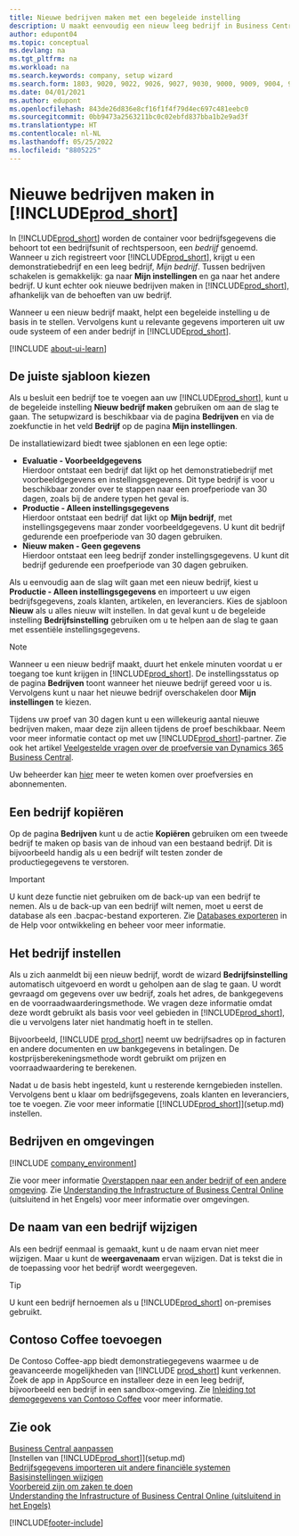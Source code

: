 ```yaml
---
title: Nieuwe bedrijven maken met een begeleide instelling
description: U maakt eenvoudig een nieuw leeg bedrijf in Business Central. Een begeleide instelling helpt u door de stappen en u kunt uw bestaande bedrijfsgegevens importeren.
author: edupont04
ms.topic: conceptual
ms.devlang: na
ms.tgt_pltfrm: na
ms.workload: na
ms.search.keywords: company, setup wizard
ms.search.form: 1803, 9020, 9022, 9026, 9027, 9030, 9000, 9009, 9004, 9005, 9024, 9006, 9007, 9010, 9016, 9017
ms.date: 04/01/2021
ms.author: edupont
ms.openlocfilehash: 843de26d836e8cf16f1f4f79d4ec697c481eebc0
ms.sourcegitcommit: 0bb9473a2563211bc0c02ebfd837bba1b2e9ad3f
ms.translationtype: HT
ms.contentlocale: nl-NL
ms.lasthandoff: 05/25/2022
ms.locfileid: "8805225"
---
```

# <a name="create-new-companies-in-prod_short"></a>Nieuwe bedrijven maken in [!INCLUDE[prod_short](includes/prod_short.md)]

In [!INCLUDE[prod_short](includes/prod_short.md)] worden de container voor bedrijfsgegevens die behoort tot een bedrijfsunit of rechtspersoon, een *bedrijf* genoemd. Wanneer u zich registreert voor [!INCLUDE[prod_short](includes/prod_short.md)], krijgt u een demonstratiebedrijf en een leeg bedrijf, *Mijn bedrijf*. Tussen bedrijven schakelen is gemakkelijk: ga naar **Mijn instellingen** en ga naar het andere bedrijf. U kunt echter ook nieuwe bedrijven maken in [!INCLUDE[prod_short](includes/prod_short.md)], afhankelijk van de behoeften van uw bedrijf.  

Wanneer u een nieuw bedrijf maakt, helpt een begeleide instelling u de basis in te stellen. Vervolgens kunt u relevante gegevens importeren uit uw oude systeem of een ander bedrijf in [!INCLUDE[prod_short](includes/prod_short.md)].  

[!INCLUDE [about-ui-learn](includes/about-ui-learn.md)]

## <a name="choose-the-right-template"></a>De juiste sjabloon kiezen

Als u besluit een bedrijf toe te voegen aan uw [!INCLUDE[prod_short](includes/prod_short.md)], kunt u de begeleide instelling **Nieuw bedrijf maken** gebruiken om aan de slag te gaan. The setupwizard is beschikbaar via de pagina **Bedrijven** en via de zoekfunctie in het veld **Bedrijf** op de pagina **Mijn instellingen**.  

De installatiewizard biedt twee sjablonen en een lege optie:

- **Evaluatie - Voorbeeldgegevens**  
    Hierdoor ontstaat een bedrijf dat lijkt op het demonstratiebedrijf met voorbeeldgegevens en instellingsgegevens. Dit type bedrijf is voor u beschikbaar zonder over te stappen naar een proefperiode van 30 dagen, zoals bij de andere typen het geval is.  
- **Productie - Alleen instellingsgegevens**  
    Hierdoor ontstaat een bedrijf dat lijkt op **Mijn bedrijf**, met instellingsgegevens maar zonder voorbeeldgegevens. U kunt dit bedrijf gedurende een proefperiode van 30 dagen gebruiken.  
- **Nieuw maken - Geen gegevens**  
    Hierdoor ontstaat een leeg bedrijf zonder instellingsgegevens. U kunt dit bedrijf gedurende een proefperiode van 30 dagen gebruiken.  

Als u eenvoudig aan de slag wilt gaan met een nieuw bedrijf, kiest u **Productie - Alleen instellingsgegevens** en importeert u uw eigen bedrijfsgegevens, zoals klanten, artikelen, en leveranciers. Kies de sjabloon **Nieuw** als u alles nieuw wilt instellen. In dat geval kunt u de begeleide instelling **Bedrijfsinstelling** gebruiken om u te helpen aan de slag te gaan met essentiële instellingsgegevens.  

> [!NOTE]  
> Wanneer u een nieuw bedrijf maakt, duurt het enkele minuten voordat u er toegang toe kunt krijgen in [!INCLUDE[prod_short](includes/prod_short.md)]. De instellingsstatus op de pagina **Bedrijven** toont wanneer het nieuwe bedrijf gereed voor u is. Vervolgens kunt u naar het nieuwe bedrijf overschakelen door **Mijn instellingen** te kiezen.  

Tijdens uw proef van 30 dagen kunt u een willekeurig aantal nieuwe bedrijven maken, maar deze zijn alleen tijdens de proef beschikbaar. Neem voor meer informatie contact op met uw [!INCLUDE[prod_short](includes/prod_short.md)]-partner. Zie ook het artikel [Veelgestelde vragen over de proefversie van Dynamics 365 Business Central](trial-faq.md).  

Uw beheerder kan [hier](/dynamics365/business-central/dev-itpro/administration/trials-subscriptions) meer te weten komen over proefversies en abonnementen.  

## <a name="copy-a-company"></a>Een bedrijf kopiëren

Op de pagina **Bedrijven** kunt u de actie **Kopiëren** gebruiken om een tweede bedrijf te maken op basis van de inhoud van een bestaand bedrijf. Dit is bijvoorbeeld handig als u een bedrijf wilt testen zonder de productiegegevens te verstoren.

> [!Important]
> U kunt deze functie niet gebruiken om de back-up van een bedrijf te nemen. Als u de back-up van een bedrijf wilt nemen, moet u eerst de database als een .bacpac-bestand exporteren. Zie [Databases exporteren](/dynamics365/business-central/dev-itpro/administration/tenant-admin-center-database-export) in de Help voor ontwikkeling en beheer voor meer informatie.

## <a name="set-up-the-company"></a>Het bedrijf instellen

Als u zich aanmeldt bij een nieuw bedrijf, wordt de wizard **Bedrijfsinstelling** automatisch uitgevoerd en wordt u geholpen aan de slag te gaan. U wordt gevraagd om gegevens over uw bedrijf, zoals het adres, de bankgegevens en de voorraadwaarderingsmethode. We vragen deze informatie omdat deze wordt gebruikt als basis voor veel gebieden in [!INCLUDE[prod_short](includes/prod_short.md)], die u vervolgens later niet handmatig hoeft in te stellen.  

Bijvoorbeeld, [!INCLUDE [prod_short](includes/prod_short.md)] neemt uw bedrijfsadres op in facturen en andere documenten en uw bankgegevens in betalingen. De kostprijsberekeningsmethode wordt gebruikt om prijzen en voorraadwaardering te berekenen.  

Nadat u de basis hebt ingesteld, kunt u resterende kerngebieden instellen. Vervolgens bent u klaar om bedrijfsgegevens, zoals klanten en leveranciers, toe te voegen. Zie voor meer informatie [[!INCLUDE[prod_short](includes/prod_short.md)]](setup.md) instellen.  

## <a name="companies-and-environments"></a>Bedrijven en omgevingen

[!INCLUDE [company_environment](includes/company_environment.md)]

Zie voor meer informatie [Overstappen naar een ander bedrijf of een andere omgeving](ui-organization-switch.md). Zie [Understanding the Infrastructure of Business Central Online](/dynamics365/business-central/dev-itpro/administration/tenant-environment-topology) (uitsluitend in het Engels) voor meer informatie over omgevingen.  

## <a name="changing-a-companys-name"></a>De naam van een bedrijf wijzigen

Als een bedrijf eenmaal is gemaakt, kunt u de naam ervan niet meer wijzigen. Maar u kunt de **weergavenaam** ervan wijzigen. Dat is tekst die in de toepassing voor het bedrijf wordt weergegeven.  

> [!TIP]
> U kunt een bedrijf hernoemen als u [!INCLUDE[prod_short](includes/prod_short.md)] on-premises gebruikt.

## <a name="add-contoso-coffee"></a>Contoso Coffee toevoegen

De Contoso Coffee-app biedt demonstratiegegevens waarmee u de geavanceerde mogelijkheden van [!INCLUDE [prod_short](includes/prod_short.md)] kunt verkennen. Zoek de app in AppSource en installeer deze in een leeg bedrijf, bijvoorbeeld een bedrijf in een sandbox-omgeving. Zie [Inleiding tot demogegevens van Contoso Coffee](contoso-coffee/contoso-coffee-intro.md) voor meer informatie.  

## <a name="see-also"></a>Zie ook

[Business Central aanpassen](ui-customizing-overview.md)  
[Instellen van [!INCLUDE[prod_short](includes/prod_short.md)]](setup.md)  
[Bedrijfsgegevens importeren uit andere financiële systemen](across-import-data-configuration-packages.md)  
[Basisinstellingen wijzigen](ui-change-basic-settings.md)  
[Voorbereid zijn om zaken te doen](ui-get-ready-business.md)  
[Understanding the Infrastructure of Business Central Online (uitsluitend in het Engels)](/dynamics365/business-central/dev-itpro/administration/tenant-environment-topology)  

[!INCLUDE[footer-include](includes/footer-banner.md)]